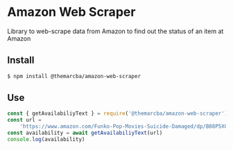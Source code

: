 # Amazon Web Scraper

Library to web-scrape data from Amazon to find out the status of an item at Amazon

## Install

```bash
$ npm install @themarcba/amazon-web-scraper
```

## Use

```javascript
const { getAvailabiliyText } = require('@themarcba/amazon-web-scraper')
const url =
    'https://www.amazon.com/Funko-Pop-Movies-Suicide-Damaged/dp/B08P5XC9FL/ref=sr_1_2?dchild=1&keywords=harley+quinn+funko&qid=1627986255&sr=8-2'
const availability = await getAvailabiliyText(url)
console.log(availability)
```
